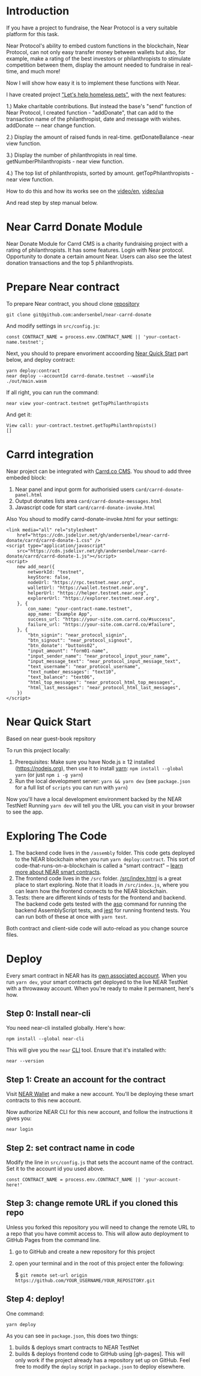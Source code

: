 Introduction
==========

If you have a project to fundraise, the Near Protocol is a very suitable platform for this task.

Near Protocol's ability to embed custom functions in the blockchain, Near Protocol, can not only easy transfer money between wallets but also, for example, make a rating of the best investors or philanthropists to stimulate competition between them,  display the amount needed to fundraise in real-time, and much more!

Now I will show how easy it is to implement these functions with Near.

I have created project ["Let's help homeless pets"](https://near-donate.carrd.co/), with the next features:

1.) Make charitable contributions. But instead the base's "send" function of Near Protocol, I created  function - "addDonate", that can add to the transaction name of the philanthropist, date  and message with wishes. 
    addDonate --  near change function.

2.) Display the amount of raised funds in real-time.
    getDonateBalance -near view function.

3.) Display the number of philanthropists in real time.
    getNumberPhilanthropists - near view function.

4.) The top list of philanthropists, sorted by amount.
    getTopPhilanthropists - near view function.

How to do this and how its works see on the [video/en](https://www.youtube.com/watch?v=GHJN7xU5reU),  [video/ua](https://www.youtube.com/watch?v=_uypyNrGXrQ)

And read step by step manual below.

Near Carrd Donate Module
==========

Near Donate Module for Carrd CMS is a charity fundraising project with a rating of philanthropists. It has some features. Login with Near protocol. Opportunity to donate a certain amount Near. Users can also see the latest donation transactions and the top 5 philanthropists.


Prepare Near contract
==========

To prepare Near contract, you shoud clone [repository](https://github.com/andersenbel/near-carrd-donate)

    git clone git@github.com:andersenbel/near-carrd-donate    

And modify settings in  `src/config.js`:

    const CONTRACT_NAME = process.env.CONTRACT_NAME || 'your-contact-name.testnet';

Next, you should to prepare envoriment accoording [Near Quick Start](#near-quick-start) part below, and deploy contract:

    yarn deploy:contract
    near deploy --accountId carrd-donate.testnet --wasmFile ./out/main.wasm

If all right, you can run the command:

    near view your-contract.testnet getTopPhilanthropists

And get it:

    View call: your-contract.testnet.getTopPhilanthropists()
    []

Carrd integration
==========

Near project can be integrated with [Carrd.co CMS](https://carrd.co/ ).
You shoud to add three embeded block: 
1. Near panel and input gorm for authorisied users `card/carrd-donate-panel.html`
2. Output donates lists area `card/carrd-donate-messages.html`
3. Javascript code for start `card/carrd-donate-invoke.html`


Also You shoud to modify carrd-donate-invoke.html for your settings:

    <link media="all" rel="stylesheet"
        href="https://cdn.jsdelivr.net/gh/andersenbel/near-carrd-donate/carrd/carrd-donate-1.css" />
    <script type="application/javascript"
        src="https://cdn.jsdelivr.net/gh/andersenbel/near-carrd-donate/carrd/carrd-donate-1.js"></script>
    <script>
        new add_near({
            networkId: "testnet",
            keyStore: false,
            nodeUrl: "https://rpc.testnet.near.org",
            walletUrl: "https://wallet.testnet.near.org",
            helperUrl: "https://helper.testnet.near.org",
            explorerUrl: "https://explorer.testnet.near.org",
        }, {
            con_name: "your-contract-name.testnet",
            app_name: "Example App",
            success_url: "https://your-site.com.carrd.co/#success",
            failure_url: "https://your-site.com.carrd.co/#failure",
        }, {
            "btn_signin": "near_protocol_signin",
            "btn_signout": "near_protocol_signout",
            "btn_donate": "buttons02",
            "input_amount": "form01-name",
            "input_sender_name": "near_protocol_input_your_name",
            "input_message_text": "near_protocol_input_message_text",
            "text_username": "near_protocol_username",
            "text_number_messages": "text10",
            "text_balance": "text06",
            "html_top_messages": "near_protocol_html_top_messages",
            "html_last_messages": "near_protocol_html_last_messages",
        })
    </script>    


Near Quick Start
===========
Based on near guest-book repsitory

To run this project locally:

1. Prerequisites: Make sure you have Node.js ≥ 12 installed (https://nodejs.org), then use it to install [yarn]: `npm install --global yarn` (or just `npm i -g yarn`)
2. Run the local development server: `yarn && yarn dev` (see `package.json` for a
   full list of `scripts` you can run with `yarn`)

Now you'll have a local development environment backed by the NEAR TestNet! Running `yarn dev` will tell you the URL you can visit in your browser to see the app.


Exploring The Code
==================

1. The backend code lives in the `/assembly` folder. This code gets deployed to
   the NEAR blockchain when you run `yarn deploy:contract`. This sort of
   code-that-runs-on-a-blockchain is called a "smart contract" – [learn more
   about NEAR smart contracts][smart contract docs].
2. The frontend code lives in the `/src` folder.
   [/src/index.html](/src/index.html) is a great place to start exploring. Note
   that it loads in `/src/index.js`, where you can learn how the frontend
   connects to the NEAR blockchain.
3. Tests: there are different kinds of tests for the frontend and backend. The
   backend code gets tested with the [asp] command for running the backend
   AssemblyScript tests, and [jest] for running frontend tests. You can run
   both of these at once with `yarn test`.

Both contract and client-side code will auto-reload as you change source files.


Deploy
======

Every smart contract in NEAR has its [own associated account][NEAR accounts]. When you run `yarn dev`, your smart contracts get deployed to the live NEAR TestNet with a throwaway account. When you're ready to make it permanent, here's how.


Step 0: Install near-cli
--------------------------

You need near-cli installed globally. Here's how:

    npm install --global near-cli

This will give you the `near` [CLI] tool. Ensure that it's installed with:

    near --version


Step 1: Create an account for the contract
------------------------------------------

Visit [NEAR Wallet] and make a new account. You'll be deploying these smart contracts to this new account.

Now authorize NEAR CLI for this new account, and follow the instructions it gives you:

    near login


Step 2: set contract name in code
---------------------------------

Modify the line in `src/config.js` that sets the account name of the contract. Set it to the account id you used above.

    const CONTRACT_NAME = process.env.CONTRACT_NAME || 'your-account-here!'


Step 3: change remote URL if you cloned this repo 
-------------------------

Unless you forked this repository you will need to change the remote URL to a repo that you have commit access to. This will allow auto deployment to GitHub Pages from the command line.

1) go to GitHub and create a new repository for this project
2) open your terminal and in the root of this project enter the following:

    $ `git remote set-url origin https://github.com/YOUR_USERNAME/YOUR_REPOSITORY.git`


Step 4: deploy!
---------------

One command:

    yarn deploy

As you can see in `package.json`, this does two things:

1. builds & deploys smart contracts to NEAR TestNet
2. builds & deploys frontend code to GitHub using [gh-pages]. This will only work if the project already has a repository set up on GitHub. Feel free to modify the `deploy` script in `package.json` to deploy elsewhere.




  [NEAR]: https://near.org/
  [yarn]: https://yarnpkg.com/
  [AssemblyScript]: https://www.assemblyscript.org/introduction.html
  [React]: https://reactjs.org
  [smart contract docs]: https://docs.near.org/docs/develop/contracts/overview
  [asp]: https://www.npmjs.com/package/@as-pect/cli
  [jest]: https://jestjs.io/
  [NEAR accounts]: https://docs.near.org/docs/concepts/account
  [NEAR Wallet]: https://wallet.near.org
  [near-cli]: https://github.com/near/near-cli
  [CLI]: https://www.w3schools.com/whatis/whatis_cli.asp
  [create-near-app]: https://github.com/near/create-near-app
  [carrd.co]: https://carrd.co/
